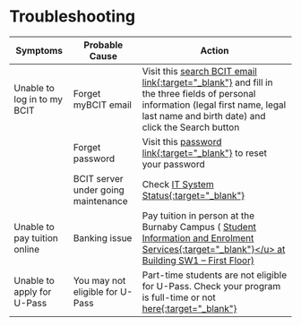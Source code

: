 # **Troubleshooting**

| **Symptoms** | **Probable Cause** | **Action** |
| ------------ | ------------------ | ---------- |
| Unable to log in to my BCIT | Forget myBCIT email | Visit this <u>[search BCIT email link](https://bss.bcit.ca/owa_prod/swssrcr.p_initsearchcreate_f5){:target="_blank"}</u> and fill in the three fields of personal information (legal first name, legal last name and birth date) and click the Search button |
|  | Forget password | Visit this <u>[password link](https://bss.bcit.ca/owa_prod/twbkwbis.P_ForgotPwdPage){:target="_blank"}</u> to reset your password |
|  | BCIT server under going maintenance | Check <u>[IT System Status](https://status.bcit.ca){:target="_blank"}</u> |
| Unable to pay tuition online | Banking issue | Pay tuition in person at the Burnaby Campus ( <u>[Student Information and Enrolment Services]("https://www.bcit.ca/admission/contact-us"){:target="_blank"}</u> at Building SW1 – First Floor) |
| Unable to apply for U-Pass | You may not eligible for U-Pass | Part-time students are not eligible for U-Pass. Check your program is full-time or not <u>[here](https://www.bcit.ca/study/?gad_source=1&gclid=Cj0KCQjw2a6wBhCVARIsABPeH1t3L7F5VR8ybTlP2MmeNlhpkBfCvlFF197okKzx9YK6BplxVELReq0aAlMLEALw_wcB&gclsrc=aw.ds){:target="_blank"}</u> |
